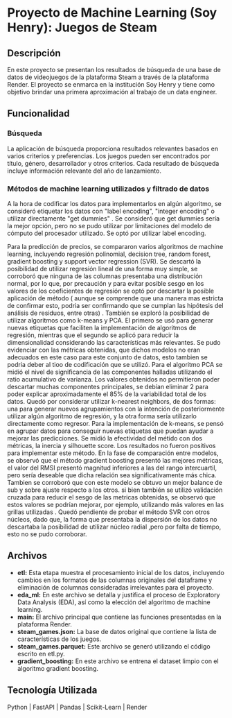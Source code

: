 # Proyecto de Machine Learning (Soy Henry): Juegos de Steam

## Descripción

En este proyecto se presentan los resultados de búsqueda de una base de datos de videojuegos de la plataforma Steam a través de la plataforma Render. El proyecto se enmarca en la institución Soy Henry y tiene como objetivo brindar una primera aproximación al trabajo de un data engineer.

## Funcionalidad

### Búsqueda

La aplicación de búsqueda proporciona resultados relevantes basados en varios criterios y preferencias. Los juegos pueden ser encontrados por título, género, desarrollador y otros criterios. Cada resultado de búsqueda incluye información relevante del año de lanzamiento.

### Métodos de machine learning utilizados y filtrado de datos

A la hora de codificar los datos para implementarlos en algún algoritmo, se consideró etiquetar los datos con "label encoding", "integer encoding" o utilizar directamente "get dummies" . Se consideró que get dummies sería la mejor opción, pero no se pudo utilizar por limitaciones del modelo de cómputo del procesador utilizado. Se optó por utilizar label encoding.

Para la predicción de precios, se compararon varios algoritmos de machine learning, incluyendo regresión polinomial, decision tree, random forest, gradient boosting y support vector regression (SVR). Se descartó la posibilidad de utilizar regresión lineal de una forma muy simple, se corroboró que ninguna de las columnas presentaba una distribución normal, por lo que, por precaución y para evitar posible sesgo en los valores de los coeficientes de regresión se optó por descartar la posible aplicación de método ( aunque se comprende que una manera mas estricta de confirmar esto, podria ser confirmando que se cumplan las hipótesis del análisis de residuos, entre otras) . También se exploró la posibilidad de utilizar algoritmos como k-means y PCA. El primero se usó para generar nuevas etiquetas que faciliten la implementación de algoritmos de regresión, mientras que el segundo se aplicó para reducir la dimensionalidad considerando las características más relevantes. Se pudo evidenciar con las métricas obtenidas, que dichos modelos no eran adecuados en este caso para este conjunto de datos, esto tambien se podria deber al tioo de codificación que se utilizó. Para el algoritmo PCA se midió el nivel de significancia de las componentes halladas utilizando el ratio acumulativo de varianza. Los valores obtenidos no permitieron poder descartar muchas componentes principales, se debían eliminar 2 para poder explicar aproximadamente el 85% de la variabilidad total de los datos. Quedó por considerar utilizar k-nearest neighbors, de dos formas: una para generar nuevos agrupamientos con la intención de posteriormente utilizar algún algoritmo de regresión, y la otra forma sería utilizarlo directamente como regresor. Para la implementación de k-means, se pensó en agrupar datos para conseguir nuevas etiquetas que puedan ayudar a mejorar las predicciones. Se midió la efectividad del métido con dos métricas, la inercia y silhouette score. Los resultados no fueron positivos para implementar este método. En la fase de comparación entre modelos, se observó que el método gradient boosting presentó las mejores métricas, el valor del RMSI presentó magnitud inferiores a las del rango intercuartil, pero sería deseable que dicha relación sea significativamente más chica. Tambien se corroboró que con este modelo se obtuvo un mejor balance de sub y sobre ajuste respecto a los otros. si bien también se utilizó validación cruzada para reducir el sesgo de las metricas obtenidas, se observó que estos valores se podrían mejorar, por ejemplo, utilizando más valores en las grillas utilizadas . Quedó pendiente de probar el método SVR con otros núcleos, dado que, la forma que presentaba la dispersión de los datos no descartaba la posibilidad de utilizar núcleo radial ,pero por falta de tiempo, esto no se pudo corroborar. 

## Archivos

- **etl:** Esta etapa muestra el procesamiento inicial de los datos, incluyendo cambios en los formatos de las columnas originales del dataframe y eliminación de columnas consideradas irrelevantes para el proyecto.
- **eda_ml:** En este archivo se detalla y justifica el proceso de Exploratory Data Analysis (EDA), así como la elección del algoritmo de machine learning.
- **main:** El archivo principal que contiene las funciones presentadas en la plataforma Render.
- **steam_games.json:** La base de datos original que contiene la lista de características de los juegos.
- **steam_games.parquet:** Este archivo se generó utilizando el código escrito en etl.py.
- **gradient_boosting:** En este archivo se entrena el dataset limpio con el algoritmo gradient boosting.

## Tecnología Utilizada
Python | FastAPI | Pandas | Scikit-Learn | Render

